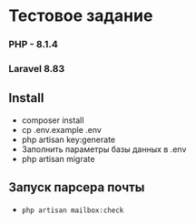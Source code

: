 # Тестовое задание 
### PHP - 8.1.4
### Laravel 8.83

## Install
* composer install
* cp .env.example .env
* php artisan key:generate
* Заполнить параметры базы данных в .env
* php artisan migrate

## Запуск парсера почты
* `php artisan mailbox:check`

